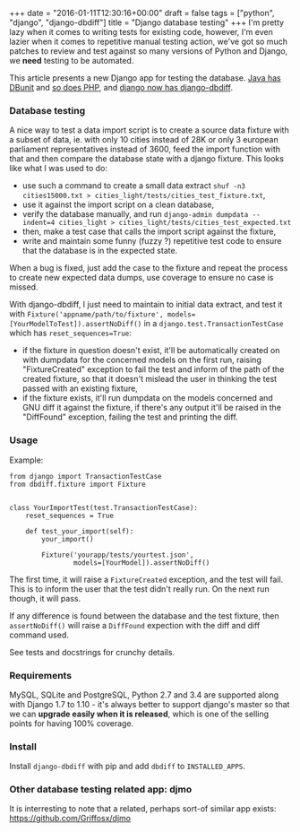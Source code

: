+++
date = "2016-01-11T12:30:16+00:00"
draft = false
tags = ["python", "django", "django-dbdiff"]
title = "Django database testing"
+++
I'm pretty lazy when it comes to writing tests for existing code, however, I'm even lazier when it comes to repetitive manual testing action, we've got so much patches to review and test against so many versions of Python and Django, we **need** testing to be automated.

This article presents a new Django app for testing the database. [Java has DBunit](http://dbunit.sourceforge.net/) and [so does PHP](https://phpunit.de/manual/current/en/database.html), and [django now has django-dbdiff](https://github.com/yourlabs/django-dbdiff).

### Database testing

A nice way to test a data import script is to create a source data fixture with
a subset of data, ie. with only 10 cities instead of 28K or only 3 european
parliament representatives instead of 3600, feed the import function with that
and then compare the database state with a django fixture. This looks like what
I was used to do:

- use such a command to create a small data extract
  `shuf -n3 cities15000.txt > cities_light/tests/cities_test_fixture.txt`,
- use it against the import script on a clean database,
- verify the database manually, and run
  `django-admin dumpdata --indent=4 cities_light > cities_light/tests/cities_test_expected.txt`
- then, make a test case that calls the import script against the fixture,
- write and maintain some funny (fuzzy ?) repetitive test code to ensure that
  the database is in the expected state.

When a bug is fixed, just add the case to the fixture and repeat the process to
create new expected data dumps, use coverage to ensure no case is missed.

With django-dbdiff, I just need to maintain to initial data extract, and test
it with ``Fixture('appname/path/to/fixture',
models=[YourModelToTest]).assertNoDiff()`` in a
`django.test.TransactionTestCase` which has `reset_sequences=True`:

- if the fixture in question doesn't exist, it'll be automatically created on
  with dumpdata for the concerned models on the first run, raising
  "FixtureCreated" exception to fail the test and inform of the path of the
  created fixture, so that it doesn't mislead the user in thinking the test
  passed with an existing fixture,
- if the fixture exists, it'll run dumpdata on the models concerned and GNU
  diff it against the fixture, if there's any output it'll be raised in the
  "DiffFound" exception, failing the test and printing the diff.

### Usage

Example:

    from django import TransactionTestCase
    from dbdiff.fixture import Fixture


    class YourImportTest(test.TransactionTestCase):
        reset_sequences = True

        def test_your_import(self):
            your_import()

            Fixture('yourapp/tests/yourtest.json',
                    models=[YourModel]).assertNoDiff()

The first time, it will raise a `FixtureCreated` exception, and the test will
fail. This is to inform the user that the test didn't really run. On the next
run though, it will pass.

If any difference is found between the database and the test fixture, then
`assertNoDiff()` will raise a `DiffFound` expection with the diff and diff command used.

See tests and docstrings for crunchy details.

### Requirements

MySQL, SQLite and PostgreSQL, Python 2.7 and 3.4 are supported along with
Django 1.7 to 1.10 - it's always better to support django's master so that we
can **upgrade easily when it is released**, which is one of the selling points
for having 100% coverage.

### Install

Install `django-dbdiff` with pip and add ``dbdiff`` to ``INSTALLED_APPS``.

### Other database testing related app: djmo

It is interresting to note that a related, perhaps sort-of similar app exists:
https://github.com/Griffosx/djmo
